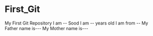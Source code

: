 # First_Git
My First Git Repository
I am -- Sood
I am -- years old
I am from --
My Father name is---
My Mother name is---
